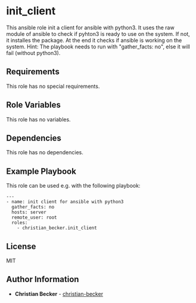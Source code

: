 init_client
===========

This ansible role init a client for ansible with python3.
It uses the raw module of ansible to check if pyhton3 is ready to use on the system. If not, it installes the package. At the end it checks if ansible is working on the system.
Hint: The playbook needs to run with "gather_facts: no", else it will fail (without python3).


Requirements
------------

This role has no special requirements.


Role Variables
--------------

This role has no variables.


Dependencies
------------

This role has no dependencies.


Example Playbook
----------------

This role can be used e.g. with the following playbook:
```
---
- name: init client for ansible with python3
  gather_facts: no
  hosts: server
  remote_user: root
  roles:
    - christian_becker.init_client
```


License
-------

MIT


Author Information
------------------

* **Christian Becker** - [christian-becker](https://github.com/christian-becker)  

